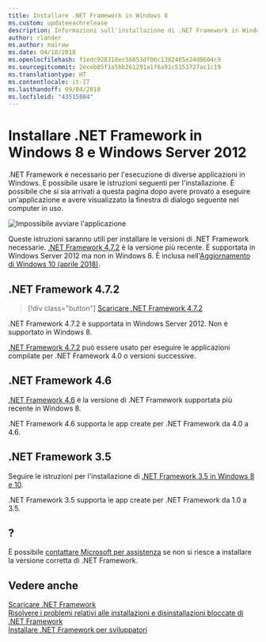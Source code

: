 ```yaml
---
title: Installare .NET Framework in Windows 8
ms.custom: updateeachrelease
description: Informazioni sull'installazione di .NET Framework in Windows 8
author: rlander
ms.author: mairaw
ms.date: 04/10/2018
ms.openlocfilehash: f1edc928318ec56853df06c1382465e24d9604c9
ms.sourcegitcommit: 2eceb05f1a5bb261291a1f6a91c5153727ac1c19
ms.translationtype: HT
ms.contentlocale: it-IT
ms.lasthandoff: 09/04/2018
ms.locfileid: "43515884"
---
```

# <a name="install-the-net-framework-on-windows-8-and-windows-server-2012"></a>Installare .NET Framework in Windows 8 e Windows Server 2012

.NET Framework è necessario per l'esecuzione di diverse applicazioni in Windows. È possibile usare le istruzioni seguenti per l'installazione. È possibile che si sia arrivati a questa pagina dopo avere provato a eseguire un'applicazione e avere visualizzato la finestra di dialogo seguente nel computer in uso.

![Impossibile avviare l'applicazione](./media/this-application-could-not-be-started.png)

Queste istruzioni saranno utili per installare le versioni di .NET Framework necessarie. [.NET Framework 4.7.2](https://go.microsoft.com/fwlink/?LinkID=863255) è la versione più recente. È supportata in Windows Server 2012 ma non in Windows 8. È inclusa nell'[Aggiornamento di Windows 10 (aprile 2018)](https://www.microsoft.com/software-download/windows10).

## <a name="net-framework-472"></a>.NET Framework 4.7.2

> [!div class="button"]
[Scaricare .NET Framework 4.7.2](https://www.microsoft.com/net/download/thank-you/net472?utm_source=ms-docs&utm_medium=referral)

.NET Framework 4.7.2 è supportata in Windows Server 2012. Non è supportato in Windows 8.

[.NET Framework 4.7.2](https://go.microsoft.com/fwlink/?LinkID=863255) può essere usato per eseguire le applicazioni compilate per .NET Framework 4.0 o versioni successive.

## <a name="net-framework-46"></a>.NET Framework 4.6

[.NET Framework 4.6](https://www.microsoft.com/en-us/download/details.aspx?id=48130) è la versione di .NET Framework supportata più recente in Windows 8.

.NET Framework 4.6 supporta le app create per .NET Framework da 4.0 a 4.6.

## <a name="net-framework-35"></a>.NET Framework 3.5

Seguire le istruzioni per l'installazione di [.NET Framework 3.5 in Windows 8 e 10](dotnet-35-windows-10.md).

.NET Framework 3.5 supporta le app create per .NET Framework da 1.0 a 3.5.

## <a name="help"></a>?

È possibile [contattare Microsoft per assistenza](mailto:dotnet-install-help@service.microsoft.com?subject=Install-Help) se non si riesce a installare la versione corretta di .NET Framework.

## <a name="see-also"></a>Vedere anche

[Scaricare .NET Framework](https://www.microsoft.com/net/download/framework?utm_source=ms-docs&utm_medium=referral)   
[Risolvere i problemi relativi alle installazioni e disinstallazioni bloccate di .NET Framework](troubleshoot-blocked-installations-and-uninstallations.md)   
[Installare .NET Framework per sviluppatori](guide-for-developers.md)
